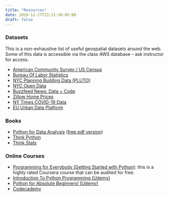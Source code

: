 ```yaml
---
title: "Resources"
date: 2020-12-27T23:21:50-05:00
draft: false
---
```


### Datasets

This is a non-exhaustive list of useful geospatial datasets around the web. Some of this data is accessible via the class AWS database – ask instructor for access.

- [American Community Survey / US Census](https://data.census.gov/cedsci/)
- [Bureau Of Labor Statistics](https://www.bls.gov/bls/proghome.htm)
- [NYC Planning Building Data (PLUTO)](https://www1.nyc.gov/site/planning/data-maps/open-data/dwn-pluto-mappluto.page)
- [NYC Open Data](https://opendata.cityofnewyork.us/)
- [Buzzfeed News: Data + Code](https://github.com/BuzzFeedNews)
- [Zillow Home Prices](https://www.zillow.com/research/data/)
- [NY Times COVID-19 Data](https://github.com/nytimes/covid-19-data)
- [EU Urban Data Platform](https://urban.jrc.ec.europa.eu/#/en)


### Books

- [Python for Data Analysis](https://www.oreilly.com/library/view/python-for-data/9781449323592/) ([free pdf version](https://bedford-computing.co.uk/learning/wp-content/uploads/2015/10/Python-for-Data-Analysis.pdf))
- [Think Python](https://greenteapress.com/wp/think-python/)
- [Think Stats](https://greenteapress.com/thinkstats/)

### Online Courses

- [Programming for Everybody (Getting Started with Python)](https://www.coursera.org/learn/python?ranMID=40328&ranEAID=JVFxdTr9V80&ranSiteID=JVFxdTr9V80-Cmy0rFJkSF0yVR5.7MyHdw&siteID=JVFxdTr9V80-Cmy0rFJkSF0yVR5.7MyHdw&utm_content=10&utm_medium=partners&utm_source=linkshare&utm_campaign=JVFxdTr9V80): this is a highly rated Coursera course that can be audited for free.
- [Introduction To Python Programming (Udemy)](https://www.udemy.com/course/pythonforbeginnersintro/?LSNPUBID=JVFxdTr9V80&ranEAID=JVFxdTr9V80&ranMID=39197&ranSiteID=JVFxdTr9V80-C__VTAdLqz29IkcSmGg0XA&utm_medium=udemyads&utm_source=aff-campaign)
- [Python for Absolute Beginners! (Udemy)](https://www.udemy.com/course/free-python/?LSNPUBID=JVFxdTr9V80&ranEAID=JVFxdTr9V80&ranMID=39197&ranSiteID=JVFxdTr9V80-JUf6iMmCL5WaNbUhwxJIIw&utm_medium=udemyads&utm_source=aff-campaign)
- [Codecademy](https://www.codecademy.com/learn/learn-python)
